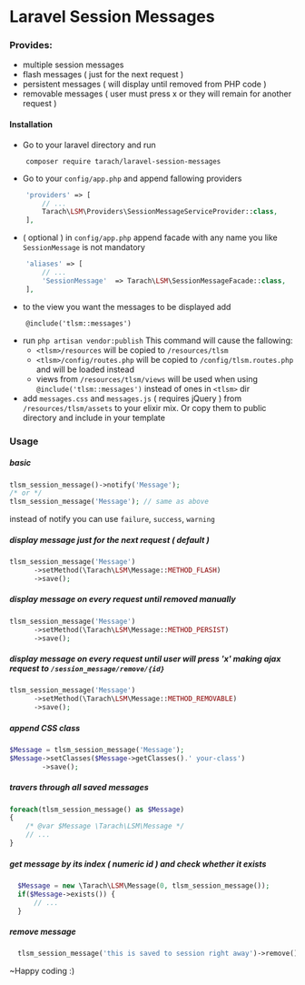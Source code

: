 # Laravel Session Messages
### Provides:
* multiple session messages
* flash messages ( just for the next request )
* persistent messages ( will display until removed from PHP code ) 
* removable messages ( user must press x or they will remain for another request ) 

#### Installation

* Go to your laravel directory and run
```
    composer require tarach/laravel-session-messages
```
* Go to your `config/app.php` and append fallowing providers
```php
    'providers' => [
        // ...
        Tarach\LSM\Providers\SessionMessageServiceProvider::class,
    ],
```
* ( optional ) in `config/app.php` append facade with any name you like `SessionMessage` is not mandatory
```php
    'aliases' => [
        // ...
        'SessionMessage'  => Tarach\LSM\SessionMessageFacade::class,
    ],
```
* to the view you want the messages to be displayed add
```
    @include('tlsm::messages')
```
* run `php artisan vendor:publish` This command will cause the fallowing:
  - `<tlsm>/resources` will be copied to `/resources/tlsm`
  - `<tlsm>/config/routes.php` will be copied to `/config/tlsm.routes.php` and will be loaded instead
  - views from `/resources/tlsm/views` will be used when using `@include('tlsm::messages')` instead of ones in `<tlsm>` dir
* add `messages.css` and `messages.js` ( requires jQuery ) from `/resources/tlsm/assets` to your elixir mix. Or copy them to public directory and include in your template
### Usage
##### basic
```php
tlsm_session_message()->notify('Message');
/* or */
tlsm_session_message('Message'); // same as above
```
instead of notify you can use `failure`, `success`, `warning`

##### display message just for the next request ( default )
```php
tlsm_session_message('Message')
      ->setMethod(\Tarach\LSM\Message::METHOD_FLASH)
      ->save();
```

##### display message on every request until removed manually
```php
tlsm_session_message('Message')
      ->setMethod(\Tarach\LSM\Message::METHOD_PERSIST)
      ->save();
```

##### display message on every request until user will press 'x' making ajax request to `/session_message/remove/{id}`
```php
tlsm_session_message('Message')
      ->setMethod(\Tarach\LSM\Message::METHOD_REMOVABLE)
      ->save();
```
##### append CSS class
```php
$Message = tlsm_session_message('Message');
$Message->setClasses($Message->getClasses().' your-class')
        ->save();
```
##### travers through all saved messages
```php
foreach(tlsm_session_message() as $Message)
{
    /* @var $Message \Tarach\LSM\Message */
    // ...
}
```
##### get message by its index ( numeric id ) and check whether it exists
```php
  $Message = new \Tarach\LSM\Message(0, tlsm_session_message());
  if($Message->exists()) {
      // ...
  }
```
##### remove message
```php
  tlsm_session_message('this is saved to session right away')->remove();
```

~Happy coding :)
